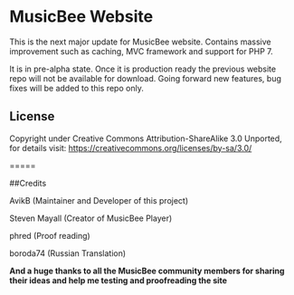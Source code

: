 # MusicBee Website


This is the next major update for MusicBee website. Contains massive improvement such as caching, MVC framework and support for PHP 7.

It is in pre-alpha state. Once it is production ready the previous website repo will not be available for download. 
Going forward new features, bug fixes will be added to this repo only.

## License
 Copyright under Creative Commons Attribution-ShareAlike 3.0 Unported, for details visit: https://creativecommons.org/licenses/by-sa/3.0/
 
 
 =====
 
 
 ##Credits
 
 AvikB (Maintainer and Developer of this project)
 
 Steven Mayall (Creator of MusicBee Player)
 
 phred (Proof reading)
 
 boroda74 (Russian Translation)
 
 

  **And a huge thanks to all the MusicBee community members for sharing their ideas and help me testing and proofreading the site**
